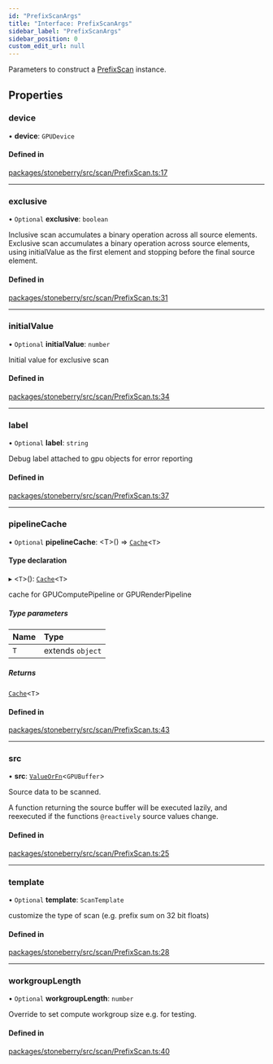 ```yaml
---
id: "PrefixScanArgs"
title: "Interface: PrefixScanArgs"
sidebar_label: "PrefixScanArgs"
sidebar_position: 0
custom_edit_url: null
---
```


Parameters to construct a [PrefixScan](../classes/PrefixScan.md) instance.

## Properties

### device

• **device**: `GPUDevice`

#### Defined in

[packages/stoneberry/src/scan/PrefixScan.ts:17](https://github.com/stoneberry-webgpu/stoneberry/blob/5e823b6/packages/stoneberry/src/scan/PrefixScan.ts#L17)

___

### exclusive

• `Optional` **exclusive**: `boolean`

Inclusive scan accumulates a binary operation across all source elements.
Exclusive scan accumulates a binary operation across source elements, using initialValue
as the first element and stopping before the final source element.

#### Defined in

[packages/stoneberry/src/scan/PrefixScan.ts:31](https://github.com/stoneberry-webgpu/stoneberry/blob/5e823b6/packages/stoneberry/src/scan/PrefixScan.ts#L31)

___

### initialValue

• `Optional` **initialValue**: `number`

Initial value for exclusive scan

#### Defined in

[packages/stoneberry/src/scan/PrefixScan.ts:34](https://github.com/stoneberry-webgpu/stoneberry/blob/5e823b6/packages/stoneberry/src/scan/PrefixScan.ts#L34)

___

### label

• `Optional` **label**: `string`

Debug label attached to gpu objects for error reporting

#### Defined in

[packages/stoneberry/src/scan/PrefixScan.ts:37](https://github.com/stoneberry-webgpu/stoneberry/blob/5e823b6/packages/stoneberry/src/scan/PrefixScan.ts#L37)

___

### pipelineCache

• `Optional` **pipelineCache**: <T\>() => [`Cache`](Cache.md)<`T`\>

#### Type declaration

▸ <`T`\>(): [`Cache`](Cache.md)<`T`\>

cache for GPUComputePipeline or GPURenderPipeline

##### Type parameters

| Name | Type |
| :------ | :------ |
| `T` | extends `object` |

##### Returns

[`Cache`](Cache.md)<`T`\>

#### Defined in

[packages/stoneberry/src/scan/PrefixScan.ts:43](https://github.com/stoneberry-webgpu/stoneberry/blob/5e823b6/packages/stoneberry/src/scan/PrefixScan.ts#L43)

___

### src

• **src**: [`ValueOrFn`](../modules.md#valueorfn)<`GPUBuffer`\>

Source data to be scanned.

A function returning the source buffer will be executed lazily, 
and reexecuted if the functions `@reactively` source values change.

#### Defined in

[packages/stoneberry/src/scan/PrefixScan.ts:25](https://github.com/stoneberry-webgpu/stoneberry/blob/5e823b6/packages/stoneberry/src/scan/PrefixScan.ts#L25)

___

### template

• `Optional` **template**: `ScanTemplate`

customize the type of scan (e.g. prefix sum on 32 bit floats)

#### Defined in

[packages/stoneberry/src/scan/PrefixScan.ts:28](https://github.com/stoneberry-webgpu/stoneberry/blob/5e823b6/packages/stoneberry/src/scan/PrefixScan.ts#L28)

___

### workgroupLength

• `Optional` **workgroupLength**: `number`

Override to set compute workgroup size e.g. for testing.

#### Defined in

[packages/stoneberry/src/scan/PrefixScan.ts:40](https://github.com/stoneberry-webgpu/stoneberry/blob/5e823b6/packages/stoneberry/src/scan/PrefixScan.ts#L40)
